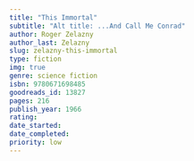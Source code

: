 ```yaml
---
title: "This Immortal"
subtitle: "Alt title: ...And Call Me Conrad"
author: Roger Zelazny
author_last: Zelazny
slug: zelazny-this-immortal
type: fiction
img: true
genre: science fiction
isbn: 9780671698485
goodreads_id: 13827
pages: 216
publish_year: 1966 
rating: 
date_started:
date_completed:
priority: low
---
```

